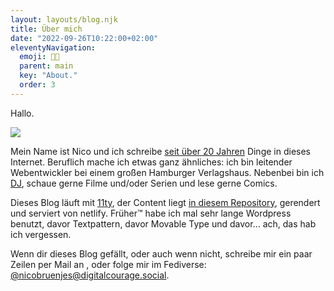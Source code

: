```yaml
---
layout: layouts/blog.njk
title: Über mich
date: "2022-09-26T10:22:00+02:00"
eleventyNavigation:
  emoji: 👨‍💻
  parent: main
  key: "About."
  order: 3
---
```


Hallo.

![](/images/nico_thorsminde.jpg)

Mein Name ist Nico und ich schreibe [seit über 20 Jahren](/blog/2022/05/12/20-jahre-couchblog/) Dinge in dieses Internet. Beruflich mache ich etwas ganz ähnliches: ich bin leitender Webentwickler bei einem großen Hamburger Verlagshaus. Nebenbei bin ich [DJ](https://www.mixcloud.com/OgeeTheOldie/), schaue gerne Filme und/oder Serien und lese gerne Comics.

Dieses Blog läuft mit [11ty](https://www.11ty.dev/), der Content liegt [in diesem Repository](https://github.com/codecandies/couchblog), gerendert und serviert von netlify. Früher™️ habe ich mal sehr lange Wordpress benutzt, davor Textpattern, davor Movable Type und davor… ach, das hab ich vergessen.

Wenn dir dieses Blog gefällt, oder auch wenn nicht, schreibe mir ein paar Zeilen per Mail an <span id="ds-email"></span>, oder folge mir im Fediverse: [@nicobruenjes@digitalcourage.social](https://digitalcourage.social/@nicobruenjes).

<script type="text/javascript">
  (function(d) {
    var e = 'bmljb0Bjb3VjaGJsb2cuZGU=',
    p2 = d.querySelector('#ds-email');
    p2.insertAdjacentHTML('afterbegin', atob(e));
  })(document);
</script>
